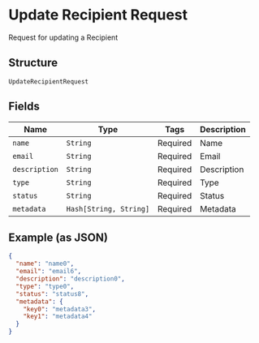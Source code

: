 
# Update Recipient Request

Request for updating a Recipient

## Structure

`UpdateRecipientRequest`

## Fields

| Name | Type | Tags | Description |
|  --- | --- | --- | --- |
| `name` | `String` | Required | Name |
| `email` | `String` | Required | Email |
| `description` | `String` | Required | Description |
| `type` | `String` | Required | Type |
| `status` | `String` | Required | Status |
| `metadata` | `Hash[String, String]` | Required | Metadata |

## Example (as JSON)

```json
{
  "name": "name0",
  "email": "email6",
  "description": "description0",
  "type": "type0",
  "status": "status8",
  "metadata": {
    "key0": "metadata3",
    "key1": "metadata4"
  }
}
```

